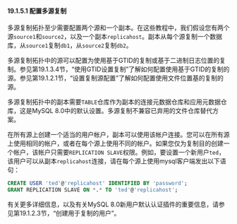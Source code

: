 #### 19.1.5.1 配置多源复制

多源复制拓扑至少需要配置两个源和一个副本。在这些教程中，我们假设您有两个源`source1`和`source2`，以及一个副本`replicahost`。副本从每个源复制一个数据库，从`source1`复制`db1`，从`source2`复制`db2`。

多源复制拓扑中的源可以配置为使用基于GTID的复制或基于二进制日志位置的复制。参见第19.1.3.4节，“使用GTID设置复制”了解如何配置使用基于GTID的复制的源。参见第19.1.2.1节，“设置复制源配置”了解如何配置使用文件位置基的复制的源。

多源复制拓扑中的副本需要`TABLE`仓库作为副本的连接元数据仓库和应用元数据仓库，这是MySQL 8.0中的默认设置。多源复制不兼容已弃用的文件仓库替代方案。

在所有源上创建一个适当的用户帐户，副本可以使用该帐户连接。您可以在所有源上使用相同的帐户，或者在每个源上使用不同的帐户。如果您仅为复制目的创建一个帐户，该帐户只需要`REPLICATION SLAVE`权限。例如，要设置一个新用户`ted`，该用户可以从副本`replicahost`连接，请在每个源上使用mysql客户端发出以下语句：

```sql
CREATE USER 'ted'@'replicahost' IDENTIFIED BY 'password';
GRANT REPLICATION SLAVE ON *.* TO 'ted'@'replicahost';
```

有关更多详细信息，以及有关MySQL 8.0新用户默认认证插件的重要信息，请参见第19.1.2.3节，“创建用于复制的用户”。